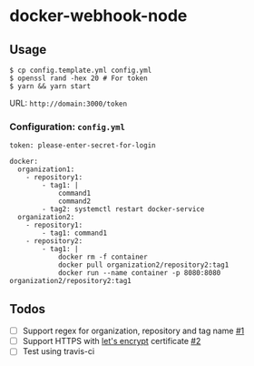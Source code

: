 # docker-webhook-node

## Usage
```
$ cp config.template.yml config.yml
$ openssl rand -hex 20 # For token
$ yarn && yarn start
```

URL: `http://domain:3000/token`

### Configuration: `config.yml`
```
token: please-enter-secret-for-login

docker:
  organization1:
    - repository1:
        - tag1: |
            command1
            command2
        - tag2: systemctl restart docker-service
  organization2:
    - repository1:
        - tag1: command1
    - repository2:
        - tag1: |
            docker rm -f container
            docker pull organization2/repository2:tag1
            docker run --name container -p 8080:8080 organization2/repository2:tag1
```

## Todos
- [ ] Support regex for organization, repository and tag name [#1](https://github.com/micalgenus/docker-webhook-node/issues/1)
- [ ] Support HTTPS with [let's encrypt](https://letsencrypt.org/) certificate [#2](https://github.com/micalgenus/docker-webhook-node/issues/2)
- [ ] Test using travis-ci
